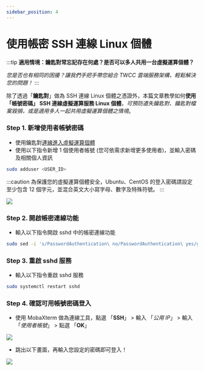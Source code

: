 ```yaml
---
sidebar_position: 4
---
```


# 使用帳密 SSH 連線 Linux 個體

:::tip **適用情境：鑰匙對常忘記存在何處？是否可以多人共用一台虛擬運算個體？**

*您是否也有相同的困擾？讓我們手把手帶您組合 TWCC 雲端服務架構，輕鬆解決您的問題！*
:::


除了透過「**鑰匙對**」做為 SSH 連線 Linux 個體之憑證外，本篇文章教學如何**使用「帳號密碼」 SSH 連線虛擬運算服務 Linux 個體**，*可預防遺失鑰匙對、鑰匙對檔案毀損，或是適用多人一起共用虛擬運算個體之情境*。


### Step 1. 新增使用者帳號密碼

- 使用鑰匙對[連線進入虛擬運算個體](https://man.twcc.ai/@twccdocs/vcs-guide-connect-to-linux-from-windows-zh)
- 使用以下指令新增 1 個使用者帳號 (您可依需求新增更多使用者)，並輸入密碼及相關個人資訊

```bash
sudo adduser <USER_ID>
```

:::caution
為保護您的虛擬運算個體安全，Ubuntu、CentOS 的登入密碼請設定至少包含 12 個字元，並混合英文大小寫字母、數字及特殊符號。
:::

![](https://cos.twcc.ai/SYS-MANUAL/uploads/upload_5c07b26965922b473cc5ea6d8adda121.png)


### Step 2. 開啟帳密連線功能

- 輸入以下指令開啟 sshd 中的帳密連線功能

```bash
sudo sed -i 's/PasswordAuthentication\ no/PasswordAuthentication\ yes/g' /etc/ssh/sshd_config
```


### Step 3. 重啟 sshd 服務

- 輸入以下指令重啟 sshd 服務

```bash
sudo systemctl restart sshd
```

### Step 4. 確認可用帳號密碼登入

- 使用 MobaXterm 做為連線工具，點選 「**SSH**」 > 輸入 「*公用 IP*」 > 輸入 「*使用者帳號*」 > 點選  「**OK**」

![](https://cos.twcc.ai/SYS-MANUAL/uploads/upload_6e8b4c94c4b6537e5c57d23062335baa.png)

- 跳出以下畫面，再輸入您設定的密碼即可登入！

![](https://cos.twcc.ai/SYS-MANUAL/uploads/upload_9711b273491092fd4016073a2d89be75.png)